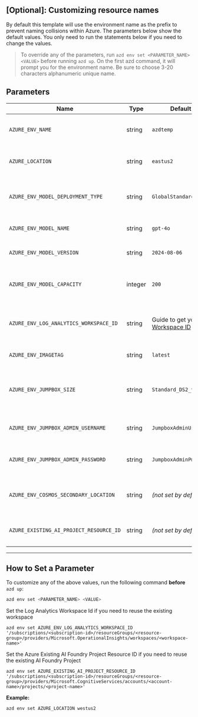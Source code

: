 ## [Optional]: Customizing resource names 

By default this template will use the environment name as the prefix to prevent naming collisions within Azure. The parameters below show the default values. You only need to run the statements below if you need to change the values. 

> To override any of the parameters, run `azd env set <PARAMETER_NAME> <VALUE>` before running `azd up`. On the first azd command, it will prompt you for the environment name. Be sure to choose 3-20 characters alphanumeric unique name. 

## Parameters

| Name                                   | Type    | Default Value    | Purpose                                                                                              |
| -------------------------------------- | ------- | ---------------- | ---------------------------------------------------------------------------------------------------- |
| `AZURE_ENV_NAME`                       | string  | `azdtemp`        | Used as a prefix for all resource names to ensure uniqueness across environments.                    |
| `AZURE_LOCATION`                       | string  | `eastus2`      | Location of the Azure resources. Controls where the infrastructure will be deployed.                 |
| `AZURE_ENV_MODEL_DEPLOYMENT_TYPE`      | string  | `GlobalStandard` | Change the Model Deployment Type (allowed values: Standard, GlobalStandard).                         |
| `AZURE_ENV_MODEL_NAME`                 | string  | `gpt-4o`         | Set the Model Name (allowed values: gpt-4o).                                                         |
| `AZURE_ENV_MODEL_VERSION`              | string  | `2024-08-06`     | Set the Azure model version (allowed values: 2024-08-06)    |
| `AZURE_ENV_MODEL_CAPACITY`             | integer | `200`            | Set the Model Capacity (choose a number based on available GPT model capacity in your subscription). |
| `AZURE_ENV_LOG_ANALYTICS_WORKSPACE_ID` | string  | Guide to get your [Existing Workspace ID](/docs/re-use-log-analytics.md)     | Set this if you want to reuse an existing Log Analytics Workspace instead of creating a new one.     |
| `AZURE_ENV_IMAGETAG`                   | string  | `latest`         | Set the Image tag Like (allowed values: latest, dev, hotfix)    |
| `AZURE_ENV_JUMPBOX_SIZE`                   | string  | `Standard_DS2_v2`         | Specifies the size of the Jumpbox Virtual Machine. Set a custom value if `enablePrivateNetworking` is `true`.    |
| `AZURE_ENV_JUMPBOX_ADMIN_USERNAME`     | string  | `JumpboxAdminUser`          | Specifies the administrator username for the Jumpbox Virtual Machine.      |
| `AZURE_ENV_JUMPBOX_ADMIN_PASSWORD`     | string  | `JumpboxAdminP@ssw0rd1234!` | Specifies the administrator password for the Jumpbox Virtual Machine.      |
| `AZURE_ENV_COSMOS_SECONDARY_LOCATION`  | string  | *(not set by default)*      | Specifies the secondary region for Cosmos DB. Required if `enableRedundancy` is `true`. |
| `AZURE_EXISTING_AI_PROJECT_RESOURCE_ID`  | string  | *(not set by default)*      | Specifies the existing AI Foundry Project Resource ID if it needs to be reused. |
---

## How to Set a Parameter

To customize any of the above values, run the following command **before** `azd up`:

```bash
azd env set <PARAMETER_NAME> <VALUE>
```

Set the Log Analytics Workspace Id if you need to reuse the existing workspace
```shell
azd env set AZURE_ENV_LOG_ANALYTICS_WORKSPACE_ID '/subscriptions/<subscription-id>/resourceGroups/<resource-group>/providers/Microsoft.OperationalInsights/workspaces/<workspace-name>'
```

Set the Azure Existing AI Foundry Project Resource ID if you need to reuse the existing AI Foundry Project
```shell
azd env set AZURE_EXISTING_AI_PROJECT_RESOURCE_ID '/subscriptions/<subscription-id>/resourceGroups/<resource-group>/providers/Microsoft.CognitiveServices/accounts/<account-name>/projects/<project-name>'
```

**Example:**

```bash
azd env set AZURE_LOCATION westus2
```
